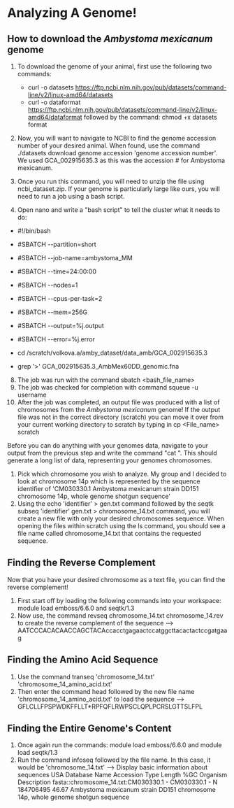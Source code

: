 # Analyzing A Genome! 
## How to download the _Ambystoma mexicanum_ genome
1. To download the genome of your animal, first use the following two commands:
    - curl -o datasets https://ftp.ncbi.nlm.nih.gov/pub/datasets/command-line/v2/linux-amd64/datasets
    - curl -o dataformat https://ftp.ncbi.nlm.nih.gov/pub/datasets/command-line/v2/linux-amd64/dataformat
      followed by the command: chmod +x datasets format
2. Now, you will want to navigate to NCBI to find the genome accession number of your desired animal. When found, use the command ./datasets download genome accession 'genome accession number'. We used GCA_002915635.3 as this was the accession # for Ambystoma mexicanum. 
4. Once you run this command, you will need to unzip the file using ncbi_dataset.zip.
   If your genome is particularly large like ours, you will need to run a job using a bash script. 

5. Open nano and write a "bash script" to tell the cluster what it needs to do:
-  #!/bin/bash
- #SBATCH --partition=short
- #SBATCH --job-name=ambystoma_MM
- #SBATCH --time=24:00:00
- #SBATCH --nodes=1
- #SBATCH --cpus-per-task=2
- #SBATCH --mem=256G
- #SBATCH --output=%j.output
- #SBATCH --error=%j.error

- cd /scratch/volkova.a/amby_dataset/data_amb/GCA_002915635.3
- grep '>' GCA_002915635.3_AmbMex60DD_genomic.fna

8. The job was run with the command sbatch <bash_file_name>
9. The job was checked for completion with command squeue -u username
10. After the job was completed, an output file was produced with a list of chromosomes from the _Ambystoma mexicanum_ genome! If the output file was not in the correct directory (scratch) you can move it over from your current working directory to scratch by typing in cp <File_name> scratch  


Before you can do anything with your genomes data, navigate to your output from the previous step and write the command "cat <outputfile>". This should generate a long list of data, representing your genomes chromosomes.
1. Pick which chromosome you wish to analyze. My group and I decided to look at chromosome 14p which is represented by the sequence identifier of 'CM030330.1 Ambystoma mexicanum strain DD151 chromosome 14p, whole genome shotgun sequence'
2. Using the echo 'identifier' > gen.txt command followed by the seqtk subseq 'identifier' gen.txt > chromosome_14.txt command, you will create a new file with only your desired chromosomes sequence. When opening the files within scratch using the ls command, you should see a file name called chromosome_14.txt that contains the requested sequence.

## Finding the Reverse Complement
Now that you have your desired chromosome as a text file, you can find the reverse complement!
1. First start off by loading the following commands into your workspace: module load emboss/6.6.0 and seqtk/1.3
2. Now use, the command revseq chromosome_14.txt chromosome_14.rev to create the reverse complement of the sequence
   --> AATCCCACACAACCAGCTACAccacctgagaactccatggcttacactactccgatgaag
   
## Finding the Amino Acid Sequence 
1. Use the command transeq 'chromosome_14.txt' 'chromosome_14_amino_acid.txt'
2. Then enter the command head followed by the new file name 'chromosome_14_amino_acid.txt' to load the sequence
  --> GFLCLLFPSPWDKFFLLT*RPFQFLRWPSCLQPLPCRSLGTTSLFPL

## Finding the Entire Genome's Content
1. Once again run the commands: module load emboss/6.6.0 and module load seqtk/1.3
2. Run the command infoseq followed by the file name. In this case, it would be 'chromosome_14.txt'
   -->   Display basic information about sequences
USA                      Database  Name           Accession      Type Length %GC    Organism            Description 
fasta::chromosome_14.txt:CM030330.1 -              CM030330.1     -              N    184706495 46.67                      Ambystoma mexicanum strain DD151 chromosome 14p, whole genome shotgun sequence
